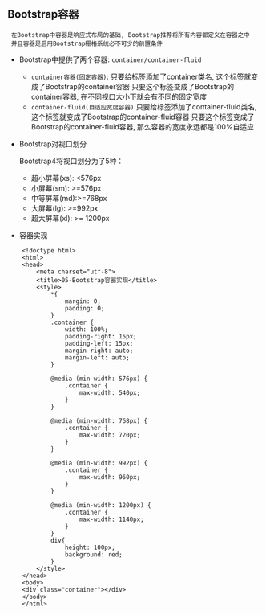 ## Bootstrap容器

     在Bootstrap中容器是响应式布局的基础, Bootstrap推荐将所有内容都定义在容器之中
     并且容器是启用Bootstrap栅格系统必不可少的前置条件


* Bootstrap中提供了两个容器: `container/container-fluid`
    * `container容器(固定容器)`:
    只要给标签添加了container类名, 这个标签就变成了Bootstrap的container容器
    只要这个标签变成了Bootstrap的container容器, 在不同视口大小下就会有不同的固定宽度
    * `container-fluid(自适应宽度容器)`
    只要给标签添加了container-fluid类名, 这个标签就变成了Bootstrap的container-fluid容器
    只要这个标签变成了Bootstrap的container-fluid容器, 那么容器的宽度永远都是100%自适应


* Bootstrap对视口划分

	Bootstrap4将视口划分为了5种：
     - 超小屏幕(xs): <576px
     - 小屏幕(sm): >=576px
     - 中等屏幕(md):>=768px
     - 大屏幕(lg): >=992px
     - 超大屏幕(xl): >= 1200px
 
 
* 容器实现
```
	<!doctype html>
	<html>
	<head>
	    <meta charset="utf-8">
	    <title>05-Bootstrap容器实现</title>
	    <style>
	        *{
	            margin: 0;
	            padding: 0;
	        }
	        .container {
	            width: 100%;
	            padding-right: 15px;
	            padding-left: 15px;
	            margin-right: auto;
	            margin-left: auto;
	        }
	
	        @media (min-width: 576px) {
	            .container {
	                max-width: 540px;
	            }
	        }
	
	        @media (min-width: 768px) {
	            .container {
	                max-width: 720px;
	            }
	        }
	
	        @media (min-width: 992px) {
	            .container {
	                max-width: 960px;
	            }
	        }
	
	        @media (min-width: 1200px) {
	            .container {
	                max-width: 1140px;
	            }
	        }
	        div{
	            height: 100px;
	            background: red;
	        }
	    </style>
	</head>
	<body>
	<div class="container"></div>
	</body>
	</html>
```